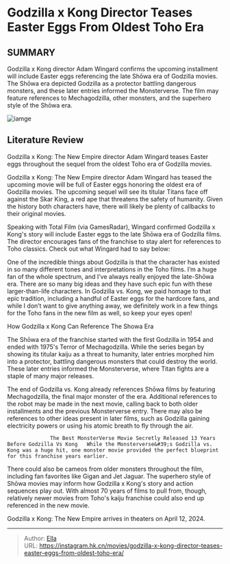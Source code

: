 # Godzilla x Kong Director Teases Easter Eggs From Oldest Toho Era


## SUMMARY 



  Godzilla x Kong director Adam Wingard confirms the upcoming installment will include Easter eggs referencing the late Shōwa era of Godzilla movies.   The Shōwa era depicted Godzilla as a protector battling dangerous monsters, and these later entries informed the Monsterverse.   The film may feature references to Mechagodzilla, other monsters, and the superhero style of the Shōwa era.  

![iamge](https://static1.srcdn.com/wordpress/wp-content/uploads/2024/01/godzilla-and-kong-running-in-the-new-empire.jpg)

## Literature Review

Godzilla x Kong: The New Empire director Adam Wingard teases Easter eggs throughout the sequel from the oldest Toho era of Godzilla movies.




Godzilla x Kong: The New Empire director Adam Wingard has teased the upcoming movie will be full of Easter eggs honoring the oldest era of Godzilla movies. The upcoming sequel will see its titular Titans face off against the Skar King, a red ape that threatens the safety of humanity. Given the history both characters have, there will likely be plenty of callbacks to their original movies.




Speaking with Total Film (via GamesRadar), Wingard confirmed Godzilla x Kong&#39;s story will include Easter eggs to the late Shōwa era of Godzilla films. The director encourages fans of the franchise to stay alert for references to Toho classics. Check out what Wingard had to say below:


One of the incredible things about Godzilla is that the character has existed in so many different tones and interpretations in the Toho films. I’m a huge fan of the whole spectrum, and I’ve always really enjoyed the late-Shōwa era. There are so many big ideas and they have such epic fun with these larger-than-life characters. In Godzilla vs. Kong, we paid homage to that epic tradition, including a handful of Easter eggs for the hardcore fans, and while I don’t want to give anything away, we definitely work in a few things for the Toho fans in the new film as well, so keep your eyes open!



 How Godzilla x Kong Can Reference The Showa Era 
          




The Shōwa era of the franchise started with the first Godzilla in 1954 and ended with 1975&#39;s Terror of Mechagodzilla. While the series began by showing its titular kaiju as a threat to humanity, later entries morphed him into a protector, battling dangerous monsters that could destroy the world. These later entries informed the Monsterverse, where Titan fights are a staple of many major releases.

The end of Godzilla vs. Kong already references Shōwa films by featuring Mechagodzilla, the final major monster of the era. Additional references to the robot may be made in the next movie, calling back to both older installments and the previous Monsterverse entry. There may also be references to other ideas present in later films, such as Godzilla gaining electricity powers or using his atomic breath to fly through the air.

                  The Best MonsterVerse Movie Secretly Released 13 Years Before Godzilla Vs Kong   While the Monsterverse&#39;s Godzilla vs. Kong was a huge hit, one monster movie provided the perfect blueprint for this franchise years earlier.   




There could also be cameos from older monsters throughout the film, including fan favorites like Gigan and Jet Jaguar. The superhero style of Shōwa movies may inform how Godzilla x Kong&#39;s story and action sequences play out. With almost 70 years of films to pull from, though, relatively newer movies from Toho&#39;s kaiju franchise could also end up referenced in the new movie.



Godzilla x Kong: The New Empire arrives in theaters on April 12, 2024.






---

> Author: [Ella](https://instagram.hk.cn/)  
> URL: https://instagram.hk.cn/movies/godzilla-x-kong-director-teases-easter-eggs-from-oldest-toho-era/  

